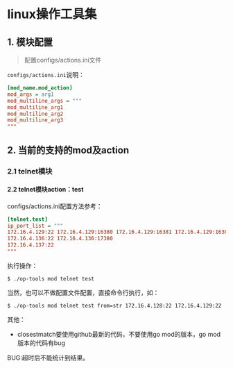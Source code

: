 # linux操作工具集

## 1. 模块配置
> 配置configs/actions.ini文件

`configs/actions.ini`说明：
```ini
[mod_name.mod_action]
mod_args = arg1
mod_multiline_args = """
mod_multiline_arg1
mod_multiline_arg2
mod_multiline_arg3
"""
```

## 2. 当前的支持的mod及action

### 2.1 telnet模块
#### 2.2 telnet模块action：test
configs/actions.ini配置方法参考：
```ini
[telnet.test]
ip_port_list = """
172.16.4.129:22 172.16.4.129:16380 172.16.4.129:16381 172.16.4.129:16382
172.16.4.136:22 172.16.4.136:17380
172.16.4.137:22
"""
```
执行操作：

```shell
$ ./op-tools mod telnet test
```

当然，也可以不做配置文件配置，直接命令行执行，如：

```shell
$ ./op-tools mod telnet test from=str 172.16.4.128:22 172.16.4.129:22
```

其他：
- closestmatch要使用github最新的代码，不要使用go mod的版本，go mod版本的代码有bug

BUG:超时后不能统计到结果。